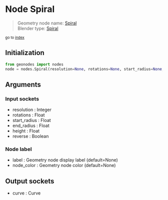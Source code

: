 
# Node Spiral

> Geometry node name: [Spiral](https://docs.blender.org/manual/en/latest/modeling/geometry_nodes/curve_primitives/curve_spiral.html)<br>
  Blender type: [Spiral](https://docs.blender.org/api/current/bpy.types.GeometryNodeCurveSpiral.html)
  
<sub>go to [index](../index.md)</sub>

## Initialization

```python
from geonodes import nodes
node = nodes.Spiral(resolution=None, rotations=None, start_radius=None, end_radius=None, height=None, reverse=None, label=None, node_color=None)
```



## Arguments


### Input sockets

- resolution : Integer
- rotations : Float
- start_radius : Float
- end_radius : Float
- height : Float
- reverse : Boolean

### Node label

- label : Geometry node display label (default=None)
- node_color : Geometry node color (default=None)

## Output sockets

- curve : Curve

